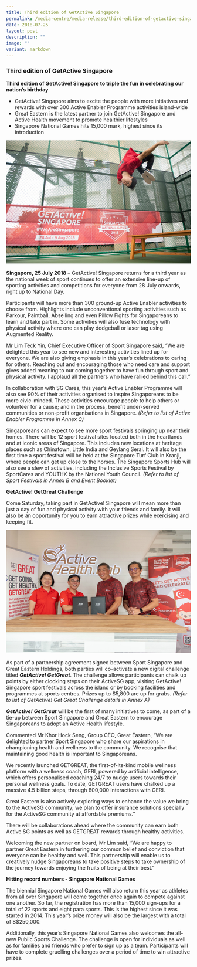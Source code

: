 ```yaml
---
title: Third edition of GetActive Singapore
permalink: /media-centre/media-release/third-edition-of-getactive-singapore/
date: 2018-07-25
layout: post
description: ""
image: ""
variant: markdown
---
```

### **Third edition of GetActive Singapore**

**Third edition of GetActive! Singapore to triple the fun in celebrating our nation’s birthday**

* GetActive! Singapore aims to excite the people with more initiatives and rewards with over 300 Active Enabler Programme activities island-wide
* Great Eastern is the latest partner to join GetActive! Singapore and Active Health movement to promote healthier lifestyles
* Singapore National Games hits 15,000 mark, highest since its introduction

![](/images/Media%20Centre/Media%20Release/2018/July/A%20parkour%20practitioner%20from%20Ufly%20at%20Sports%20Hub%20during%20GetActive%20Singapore%20demonstrates.jpeg)

**Singapore, 25 July 2018** – GetActive! Singapore returns for a third year as the national week of sport continues to offer an extensive line-up of sporting activities and competitions for everyone from 28 July onwards, right up to National Day.

Participants will have more than 300 ground-up Active Enabler activities to choose from. Highlights include unconventional sporting activities such as Parkour, Paintball, Abseiling and even Pillow Fights for Singaporeans to learn and take part in. Some activities will also fuse technology with physical activity where one can play dodgeball or laser tag using Augmented Reality.

Mr Lim Teck Yin, Chief Executive Officer of Sport Singapore said, “We are delighted this year to see new and interesting activities lined up for everyone. We are also giving emphasis in this year’s celebrations to caring for others.  Reaching out and encouraging those who need care and support gives added meaning to our coming together to have fun through sport and physical activity. I applaud all the partners who have rallied behind this call.”

In collaboration with SG Cares, this year’s Active Enabler Programme will also see 90% of their activities organised to inspire Singaporeans to be more civic-minded. These activities encourage people to help others or volunteer for a cause; and in the process, benefit under-served communities or non-profit organisations in Singapore. _(Refer to list of Active Enabler Programme in Annex C)_

Singaporeans can expect to see more sport festivals springing up near their homes. There will be 12 sport festival sites located both in the heartlands and at iconic areas of Singapore. This includes new locations at heritage places such as Chinatown, Little India and Geylang Serai. It will also be the first time a sport festival will be held at the Singapore Turf Club in Kranji, where people can get up close to the horses. The Singapore Sports Hub will also see a slew of activities, including the Inclusive Sports Festival by SportCares and YOUTHX by the National Youth Council. _(Refer to list of Sport Festivals in Annex B and Event Booklet)_

**GetActive! GetGreat Challenge**

Come Saturday, taking part in GetActive! Singapore will mean more than just a day of fun and physical activity with your friends and family. It will also be an opportunity for you to earn attractive prizes while exercising and keeping fit.

![](/images/Media%20Centre/Media%20Release/2018/July/SportSG%20and%20Great%20Eastern%20signs%20a%20partnership%20agreement.jpeg)

As part of a partnership agreement signed between Sport Singapore and Great Eastern Holdings, both parties will co-activate a new digital challenge titled **_GetActive! GetGreat_**. The challenge allows participants can chalk up points by either clocking steps on their ActiveSG app, visiting GetActive! Singapore sport festivals across the island or by booking facilities and programmes at sports centres. Prizes up to $5,800 are up for grabs. _(Refer to list of GetActive! Get Great Challenge details in Annex A)_

**_GetActive! GetGreat_** will be the first of many initiatives to come, as part of a tie-up between Sport Singapore and Great Eastern to encourage Singaporeans to adopt an Active Health lifestyle.

Commented Mr Khor Hock Seng, Group CEO, Great Eastern, “We are delighted to partner Sport Singapore who share our aspirations in championing health and wellness to the community. We recognise that maintaining good health is important to Singaporeans.

We recently launched GETGREAT, the first-of-its-kind mobile wellness platform with a wellness coach, GERI, powered by artificial intelligence, which offers personalised coaching 24/7 to nudge users towards their personal wellness goals. To date, GETGREAT users have chalked up a massive 4.5 billion steps, through 800,000 interactions with GERI.

Great Eastern is also actively exploring ways to enhance the value we bring to the ActiveSG community; we plan to offer insurance solutions specially for the ActiveSG community at affordable premiums.”

There will be collaborations ahead where the community can earn both Active SG points as well as GETGREAT rewards through healthy activities.

Welcoming the new partner on board, Mr Lim said, “We are happy to partner Great Eastern in furthering our common belief and conviction that everyone can be healthy and well. This partnership will enable us to creatively nudge Singaporeans to take positive steps to take ownership of the journey towards enjoying the fruits of being at their best.”

**Hitting record numbers - Singapore National Games**

The biennial Singapore National Games will also return this year as athletes from all over Singapore will come together once again to compete against one another. So far, the registration has more than 15,000 sign-ups for a total of 22 sports and eight para sports. This is the highest since it was started in 2014. This year’s prize money will also be the largest with a total of S$250,000.

Additionally, this year’s Singapore National Games also welcomes the all-new Public Sports Challenge. The challenge is open for individuals as well as for families and friends who prefer to sign up as a team. Participants will have to complete gruelling challenges over a period of time to win attractive prizes.
